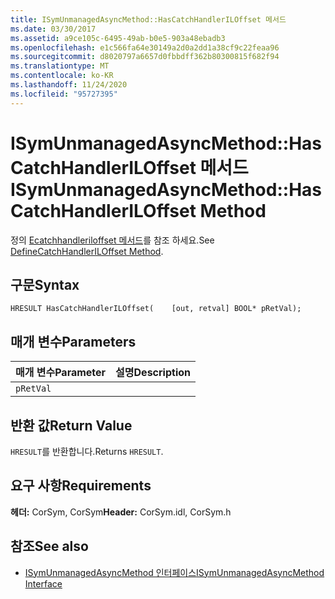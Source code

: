 ```yaml
---
title: ISymUnmanagedAsyncMethod::HasCatchHandlerILOffset 메서드
ms.date: 03/30/2017
ms.assetid: a9ce105c-6495-49ab-b0e5-903a48ebadb3
ms.openlocfilehash: e1c566fa64e30149a2d0a2dd1a38cf9c22feaa96
ms.sourcegitcommit: d8020797a6657d0fbbdff362b80300815f682f94
ms.translationtype: MT
ms.contentlocale: ko-KR
ms.lasthandoff: 11/24/2020
ms.locfileid: "95727395"
---
```

# <a name="isymunmanagedasyncmethodhascatchhandleriloffset-method"></a><span data-ttu-id="7f7f6-102">ISymUnmanagedAsyncMethod::HasCatchHandlerILOffset 메서드</span><span class="sxs-lookup"><span data-stu-id="7f7f6-102">ISymUnmanagedAsyncMethod::HasCatchHandlerILOffset Method</span></span>

<span data-ttu-id="7f7f6-103">정의 [Ecatchhandleriloffset 메서드](isymunmanagedasyncmethodpropertieswriter-definecatchhandleriloffset-method.md)를 참조 하세요.</span><span class="sxs-lookup"><span data-stu-id="7f7f6-103">See [DefineCatchHandlerILOffset Method](isymunmanagedasyncmethodpropertieswriter-definecatchhandleriloffset-method.md).</span></span>  
  
## <a name="syntax"></a><span data-ttu-id="7f7f6-104">구문</span><span class="sxs-lookup"><span data-stu-id="7f7f6-104">Syntax</span></span>  
  
```idl  
HRESULT HasCatchHandlerILOffset(    [out, retval] BOOL* pRetVal);  
```  
  
## <a name="parameters"></a><span data-ttu-id="7f7f6-105">매개 변수</span><span class="sxs-lookup"><span data-stu-id="7f7f6-105">Parameters</span></span>  
  
|<span data-ttu-id="7f7f6-106">매개 변수</span><span class="sxs-lookup"><span data-stu-id="7f7f6-106">Parameter</span></span>|<span data-ttu-id="7f7f6-107">설명</span><span class="sxs-lookup"><span data-stu-id="7f7f6-107">Description</span></span>|  
|---------------|-----------------|  
|`pRetVal`||  
  
## <a name="return-value"></a><span data-ttu-id="7f7f6-108">반환 값</span><span class="sxs-lookup"><span data-stu-id="7f7f6-108">Return Value</span></span>  

 <span data-ttu-id="7f7f6-109">`HRESULT`를 반환합니다.</span><span class="sxs-lookup"><span data-stu-id="7f7f6-109">Returns `HRESULT`.</span></span>  
  
## <a name="requirements"></a><span data-ttu-id="7f7f6-110">요구 사항</span><span class="sxs-lookup"><span data-stu-id="7f7f6-110">Requirements</span></span>  

 <span data-ttu-id="7f7f6-111">**헤더:** CorSym, CorSym</span><span class="sxs-lookup"><span data-stu-id="7f7f6-111">**Header:** CorSym.idl, CorSym.h</span></span>  
  
## <a name="see-also"></a><span data-ttu-id="7f7f6-112">참조</span><span class="sxs-lookup"><span data-stu-id="7f7f6-112">See also</span></span>

- [<span data-ttu-id="7f7f6-113">ISymUnmanagedAsyncMethod 인터페이스</span><span class="sxs-lookup"><span data-stu-id="7f7f6-113">ISymUnmanagedAsyncMethod Interface</span></span>](isymunmanagedasyncmethod-interface.md)
